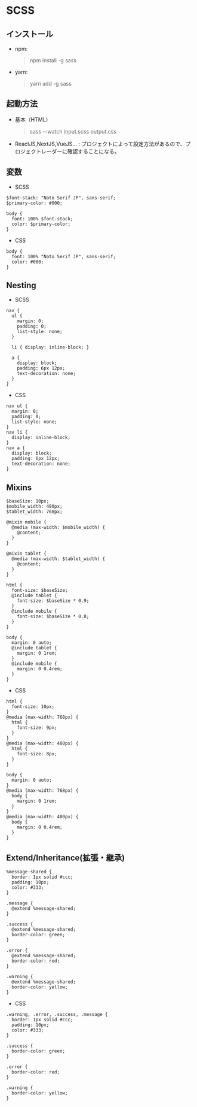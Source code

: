 # SCSS

## インストール

- npm:
  > npm install -g sass
- yarn:
  > yarn add -g sass

## 起動方法

- 基本（HTML）
  > sass --watch input.scss output.css
- ReactJS,NextJS,VueJS... : プロジェクトによって設定方法があるので、プロジェクトレーダーに確認することになる。

## 変数

- SCSS

```css:
$font-stack: "Noto Serif JP", sans-serif;
$primary-color: #000;

body {
  font: 100% $font-stack;
  color: $primary-color;
}
```

- CSS

```css:
body {
  font: 100% "Noto Serif JP", sans-serif;
  color: #000;
}
```

## Nesting

- SCSS

```css:
nav {
  ul {
    margin: 0;
    padding: 0;
    list-style: none;
  }

  li { display: inline-block; }

  a {
    display: block;
    padding: 6px 12px;
    text-decoration: none;
  }
}
```

- CSS

```css:
nav ul {
  margin: 0;
  padding: 0;
  list-style: none;
}
nav li {
  display: inline-block;
}
nav a {
  display: block;
  padding: 6px 12px;
  text-decoration: none;
}
```

## Mixins

```scss:
$baseSize: 10px;
$mobile_width: 480px;
$tablet_width: 768px;

@mixin mobile {
  @media (max-width: $mobile_width) {
    @content;
  }
}

@mixin tablet {
  @media (max-width: $tablet_width) {
    @content;
  }
}

html {
  font-size: $baseSize;
  @include tablet {
    font-size: $baseSize * 0.9;
  }
  @include mobile {
    font-size: $baseSize * 0.8;
  }
}

body {
  margin: 0 auto;
  @include tablet {
    margin: 0 1rem;
  }
  @include mobile {
    margin: 0 0.4rem;
  }
}

```

- CSS

```css:
html {
  font-size: 10px;
}
@media (max-width: 768px) {
  html {
    font-size: 9px;
  }
}
@media (max-width: 480px) {
  html {
    font-size: 8px;
  }
}

body {
  margin: 0 auto;
}
@media (max-width: 768px) {
  body {
    margin: 0 1rem;
  }
}
@media (max-width: 480px) {
  body {
    margin: 0 0.4rem;
  }
}
```

## Extend/Inheritance(拡張・継承)

```scss:
%message-shared {
  border: 1px solid #ccc;
  padding: 10px;
  color: #333;
}

.message {
  @extend %message-shared;
}

.success {
  @extend %message-shared;
  border-color: green;
}

.error {
  @extend %message-shared;
  border-color: red;
}

.warning {
  @extend %message-shared;
  border-color: yellow;
}

```

- CSS

```css:
.warning, .error, .success, .message {
  border: 1px solid #ccc;
  padding: 10px;
  color: #333;
}

.success {
  border-color: green;
}

.error {
  border-color: red;
}

.warning {
  border-color: yellow;
}
```
